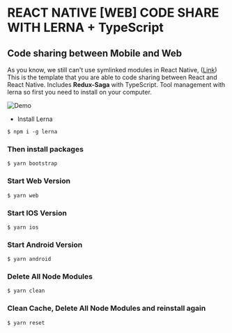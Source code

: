 
# REACT NATIVE [WEB] CODE SHARE WITH LERNA + TypeScript
## Code sharing between Mobile and Web
As you know, we still can't use symlinked modules in React Native, ([Link](https://github.com/facebook/metro/issues/1))
This is the template that you are able to code sharing between React and React Native. Includes **Redux-Saga** with TypeScript.
Tool management with lerna so first you need to install on your computer.

![Demo](https://i.imgur.com/4C1rm2Q.png)

- Install Lerna
```
$ npm i -g lerna
```

### Then install packages
```
$ yarn bootstrap
```

### Start Web Version
```
$ yarn web
```

### Start IOS Version
```
$ yarn ios
```

### Start Android Version
```
$ yarn android
```

### Delete All Node Modules
```
$ yarn clean
```

### Clean Cache, Delete All Node Modules and reinstall again
```
$ yarn reset
```

